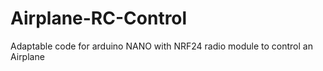 # Airplane-RC-Control
Adaptable code for arduino NANO with NRF24 radio module to control an Airplane
